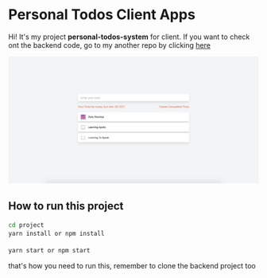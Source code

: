 # Personal Todos Client Apps

Hi! It's my project **personal-todos-system** for client. If you want to check ont the backend code, go to my another repo by clicking [here](https://github.com/beebeewijaya-tech/todos-server)

![Todos Website](image.png)

## How to run this project

```bash
cd project
yarn install or npm install

yarn start or npm start
```

that's how you need to run this, remember to clone the backend project too